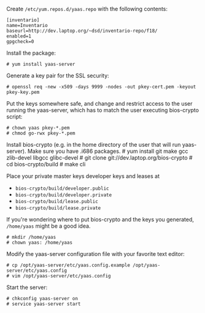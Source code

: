 Create `/etc/yum.repos.d/yaas.repo` with the following contents:

    [inventario]
    name=Inventario
    baseurl=http://dev.laptop.org/~dsd/inventario-repo/f18/
    enabled=1
    gpgcheck=0

Install the package:

    # yum install yaas-server

Generate a key pair for the SSL security:

    # openssl req -new -x509 -days 9999 -nodes -out pkey-cert.pem -keyout pkey-key.pem

Put the keys somewhere safe, and change and restrict access to the user running the yaas-server, which has to match the user executing bios-crypto script:

    # chown yaas pkey-*.pem
    # chmod go-rwx pkey-*.pem

Install bios-crypto (e.g. in the home directory of the user that will run yaas-server). Make sure you have .i686 packages.
    # yum install git make gcc zlib-devel libgcc glibc-devel
    # git clone git://dev.laptop.org/bios-crypto
    # cd bios-crypto/build
    # make cli

Place your private master keys developer keys and leases at

* `bios-crypto/build/developer.public`
* `bios-crypto/build/developer.private`
* `bios-crypto/build/lease.public`
* `bios-crypto/build/lease.private`

If you're wondering where to put bios-crypto and the keys you generated, `/home/yaas` might be a good idea.

    # mkdir /home/yaas
    # chown yaas: /home/yaas

Modify the yaas-server configuration file with your favorite text editor:

    # cp /opt/yaas-server/etc/yaas.config.example /opt/yaas-server/etc/yaas.config
    # vim /opt/yaas-server/etc/yaas.config

Start the server:

    # chkconfig yaas-server on
    # service yaas-server start
